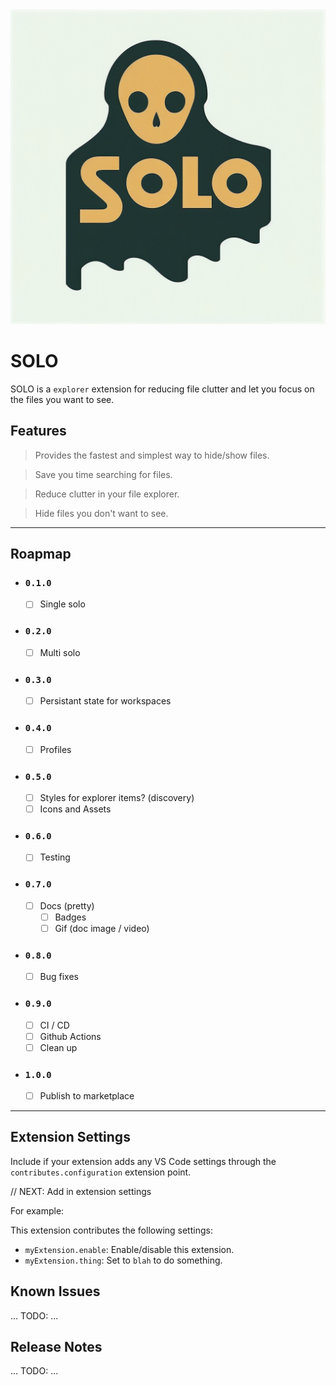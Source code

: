 <img src="https://github.com/damienbullis/solo/blob/main/assets/solo-banner.png?raw=true" alt="SOLO Banner">

# SOLO

SOLO is a `explorer` extension for reducing file clutter and let you focus on the files you want to see.

## Features

> Provides the fastest and simplest way to hide/show files.

> Save you time searching for files.

> Reduce clutter in your file explorer.

> Hide files you don't want to see.

---

## Roapmap

- ### `0.1.0`
  - [ ] Single solo
- ### `0.2.0`
  - [ ] Multi solo
- ### `0.3.0`
  - [ ] Persistant state for workspaces
- ### `0.4.0`
  - [ ] Profiles
- ### `0.5.0`
  - [ ] Styles for explorer items? (discovery)
  - [ ] Icons and Assets
- ### `0.6.0`
  - [ ] Testing
- ### `0.7.0`
  - [ ] Docs (pretty)
    - [ ] Badges
    - [ ] Gif (doc image / video)
- ### `0.8.0`
  - [ ] Bug fixes
- ### `0.9.0`
  - [ ] CI / CD
  - [ ] Github Actions
  - [ ] Clean up
- ### `1.0.0`
  - [ ] Publish to marketplace

---

## Extension Settings

Include if your extension adds any VS Code settings through the `contributes.configuration` extension point.

// NEXT: Add in extension settings

For example:

This extension contributes the following settings:

- `myExtension.enable`: Enable/disable this extension.
- `myExtension.thing`: Set to `blah` to do something.

## Known Issues

... TODO: ...

## Release Notes

... TODO: ...
